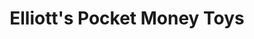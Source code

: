 ---
title: "Elliott's Pocket Money Toys"
url: /bexhill-on-sea/elliotts-pocket-money-toys/
shop: toys
---